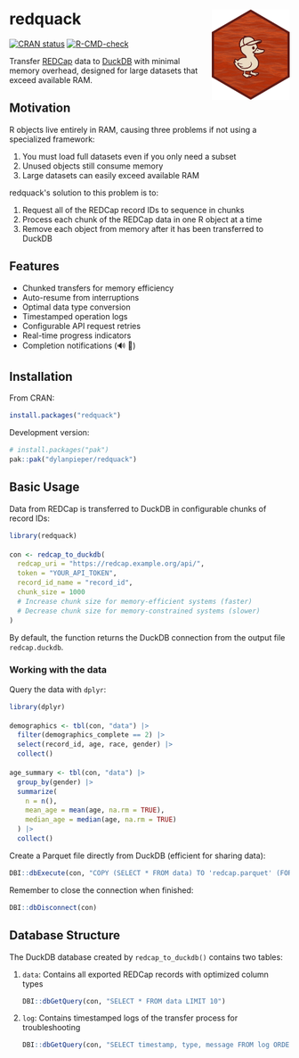 # redquack <img src="man/figures/redquack-hex.png" align="right" width="140"/>

[![CRAN status](https://www.r-pkg.org/badges/version/redquack)](https://cran.r-pkg.org/package=redquack) [![R-CMD-check](https://github.com/dylanpieper/redquack/actions/workflows/R-CMD-check.yaml/badge.svg)](https://github.com/dylanpieper/redquack/actions/workflows/R-CMD-check.yaml)

Transfer [REDCap](https://www.project-redcap.org/) data to [DuckDB](https://duckdb.org/) with minimal memory overhead, designed for large datasets that exceed available RAM.

## Motivation

R objects live entirely in RAM, causing three problems if not using a specialized framework:

1.  You must load full datasets even if you only need a subset
2.  Unused objects still consume memory
3.  Large datasets can easily exceed available RAM

redquack's solution to this problem is to:

1.  Request all of the REDCap record IDs to sequence in chunks
2.  Process each chunk of the REDCap data in one R object at a time
3.  Remove each object from memory after it has been transferred to DuckDB

## Features

-   Chunked transfers for memory efficiency
-   Auto-resume from interruptions
-   Optimal data type conversion
-   Timestamped operation logs
-   Configurable API request retries
-   Real-time progress indicators
-   Completion notifications (🔊 🦆)

## Installation

From CRAN:

``` r
install.packages("redquack")
```

Development version:

``` r
# install.packages("pak")
pak::pak("dylanpieper/redquack")
```

## Basic Usage

Data from REDCap is transferred to DuckDB in configurable chunks of record IDs:

``` r
library(redquack)

con <- redcap_to_duckdb(
  redcap_uri = "https://redcap.example.org/api/",
  token = "YOUR_API_TOKEN",
  record_id_name = "record_id",
  chunk_size = 1000  
  # Increase chunk size for memory-efficient systems (faster)
  # Decrease chunk size for memory-constrained systems (slower)
)
```

By default, the function returns the DuckDB connection from the output file `redcap.duckdb`.

### Working with the data

Query the data with `dplyr`:

``` r
library(dplyr)

demographics <- tbl(con, "data") |>
  filter(demographics_complete == 2) |>
  select(record_id, age, race, gender) |>
  collect()

age_summary <- tbl(con, "data") |>
  group_by(gender) |>
  summarize(
    n = n(),
    mean_age = mean(age, na.rm = TRUE),
    median_age = median(age, na.rm = TRUE)
  ) |>
  collect()
```

Create a Parquet file directly from DuckDB (efficient for sharing data):

``` r
DBI::dbExecute(con, "COPY (SELECT * FROM data) TO 'redcap.parquet' (FORMAT PARQUET)")
```

Remember to close the connection when finished:

``` r
DBI::dbDisconnect(con)
```

## Database Structure

The DuckDB database created by `redcap_to_duckdb()` contains two tables:

1.  `data`: Contains all exported REDCap records with optimized column types

    ``` r
    DBI::dbGetQuery(con, "SELECT * FROM data LIMIT 10")
    ```

2.  `log`: Contains timestamped logs of the transfer process for troubleshooting

    ``` r
    DBI::dbGetQuery(con, "SELECT timestamp, type, message FROM log ORDER BY timestamp")
    ```
